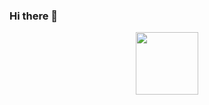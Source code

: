 ### Hi there 👋

<!--
**amauricoder/amauricoder** is a ✨ _special_ ✨ repository because its `README.md` (this file) appears on your GitHub profile.

Here are some ideas to get you started:

- 🔭 I’m currently working on ...
- 🌱 I’m currently learning ...
- 👯 I’m looking to collaborate on ...
- 🤔 I’m looking for help with ...
- 💬 Ask me about ...
- 📫 How to reach me: ...
- 😄 Pronouns: ...
- ⚡ Fun fact: ...
-->

<div id="header" align="center">
  <img src="https://media.giphy.com/media/M9gbBd9nbDrOTu1Mqx/giphy.gif](https://media1.giphy.com/media/l0MYBGg0OHFabLZGE/giphy.gif?cid=ecf05e4785g75in2j2eu7hxu3gpilmqq9zxyc67sx6s1p2wc&ep=v1_gifs_search&rid=giphy.gif&ct=g" width="100"/>
</div>
